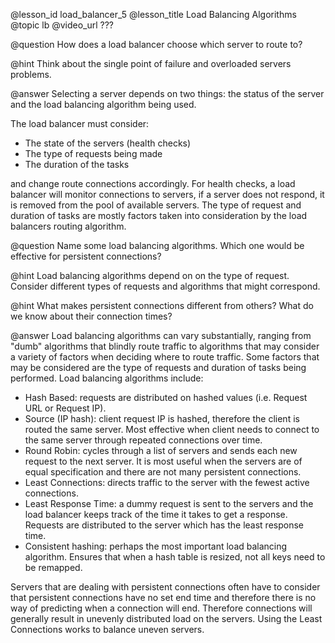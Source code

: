 @lesson_id
load_balancer_5
@lesson_title
Load Balancing Algorithms
@topic
lb
@video_url
???

@question
How does a load balancer choose which server to route to?

@hint
Think about the single point of failure and overloaded servers problems.

@answer
Selecting a server depends on two things: the status of the server and the load balancing algorithm being used.

The load balancer must consider:
- The state of the servers (health checks)
- The type of requests being made 
- The duration of the tasks

and change route connections accordingly. For health checks, a load balancer will monitor connections to servers, if a server does not respond, it is removed from the pool of available servers. The type of request and duration of tasks are mostly factors taken into consideration by the load balancers routing algorithm.



@question
Name some load balancing algorithms. Which one would be effective for persistent connections?

@hint
Load balancing algorithms depend on on the type of request. Consider different types of requests and algorithms that might correspond.

@hint
What makes persistent connections different from others? What do we know about their connection times?

@answer
Load balancing algorithms can vary substantially, ranging from "dumb" algorithms that blindly route traffic to algorithms that may consider a variety of factors when deciding where to route traffic. Some factors that may be considered are the type of requests and duration of tasks being performed. Load balancing algorithms include:
- Hash Based: requests are distributed on hashed values (i.e. Request URL or Request IP).
- Source (IP hash): client request IP is hashed, therefore the client is routed the same server. Most effective when client needs to connect to the same server through repeated connections over time.
- Round Robin: cycles through a list of servers and sends each new request to the next server. It is most useful when the servers are of equal specification and there are not many persistent connections.
- Least Connections: directs traffic to the server with the fewest active connections.
- Least Response Time: a dummy request is sent to the servers and the load balancer keeps track of the time it takes to get a response. Requests are distributed to the server which has the least response time.
- Consistent hashing: perhaps the most important load balancing algorithm. Ensures that when a hash table is resized, not all keys need to be remapped.


Servers that are dealing with persistent connections often have to consider that persistent connections have no set end time and therefore there is no way of predicting when a connection will end. Therefore connections will generally result in unevenly distributed load on the servers. Using the Least Connections works to balance uneven servers.